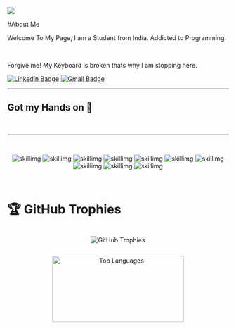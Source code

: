 
<img src="https://github.com/satvi-moolinti/satvi-moolinti/blob/cdb44bdf00a3be54de5172948a90a46202c20fb3/images/helloworld%20(20231016100538).png">

#About Me

<p>Welcome To My Page, I am a Student from India. Addicted to Programming. </p><br><p>Forgive me! My Keyboard is broken thats why I am stopping here.</p>

[![Linkedin Badge](https://img.shields.io/badge/-satvi-blue?style=flat&logo=Linkedin&logoColor=white&link=https://www.linkedin.com/in/jlim/)]([https://www.linkedin.com/in//](https://www.linkedin.com/in/moolinti-satvi-reddy-405aba206/))
[![Gmail Badge](https://img.shields.io/badge/-nandakishorep212-c14438?style=flat&logo=Gmail&logoColor=white&link=mailto:msarithasatvi@gmail.com)](mailto:msarithasatvi@gmail.com)

<hr>
<h2>Got my Hands on 🫳</h2><br><hr><br><p align="center">
<img alt="skillimg" src="https://img.shields.io/badge/C++-00599C.svg?style=for-the-badge&logo=C++&logoColor=white">
<img alt="skillimg" src="https://img.shields.io/badge/C-A8B9CC.svg?style=for-the-badge&logo=C&logoColor=black">
<img alt="skillimg" src="https://img.shields.io/badge/Adobe%20Photoshop-31A8FF.svg?style=for-the-badge&logo=Adobe-Photoshop&logoColor=white">
<img alt="skillimg" src="https://img.shields.io/badge/Adobe%20Lightroom-31A8FF.svg?style=for-the-badge&logo=Adobe-Lightroom&logoColor=white">
<img alt="skillimg" src="https://img.shields.io/badge/Python-3776AB.svg?style=for-the-badge&logo=Python&logoColor=white">
<img alt="skillimg" src="https://img.shields.io/badge/Canva-00C4CC.svg?style=for-the-badge&logo=Canva&logoColor=white">
<img alt="skillimg" src="https://img.shields.io/badge/CodeChef-5B4638.svg?style=for-the-badge&logo=CodeChef&logoColor=white">
<img alt="skillimg" src="https://img.shields.io/badge/Duolingo-58CC02.svg?style=for-the-badge&logo=Duolingo&logoColor=white">
<img alt="skillimg" src="https://img.shields.io/badge/Git-F05032.svg?style=for-the-badge&logo=Git&logoColor=white">
<img alt="skillimg" src="https://img.shields.io/badge/Google%20Forms-7248B9.svg?style=for-the-badge&logo=Google-Forms&logoColor=white">
</p>

<br>
<h1>🏆 GitHub Trophies</h1> 

 <div style="display: flex; justify-content: center;">
   <p align="center"> <img src="https://github-profile-trophy.vercel.app/?username=satvi-moolinti&theme=juicyfresh&no-frame=true&no-bg=false&margin-w=4"alt="GitHub Trophies" /></p>
    <p align="center>"<img src="https://quotes-github-readme.vercel.app/api?type=vertical&theme=radical" alt="GitHub Quotes" /></p>
 </div>

 <p align="center"> 
  <img src="https://github-readme-stats.vercel.app/api/top-langs/?username=satvi-moolinti&theme=radical&hide_border=false&include_all_commits=true&count_private=false&layout=compact" alt="Top Languages" width="300" height="150" /></p>
  
